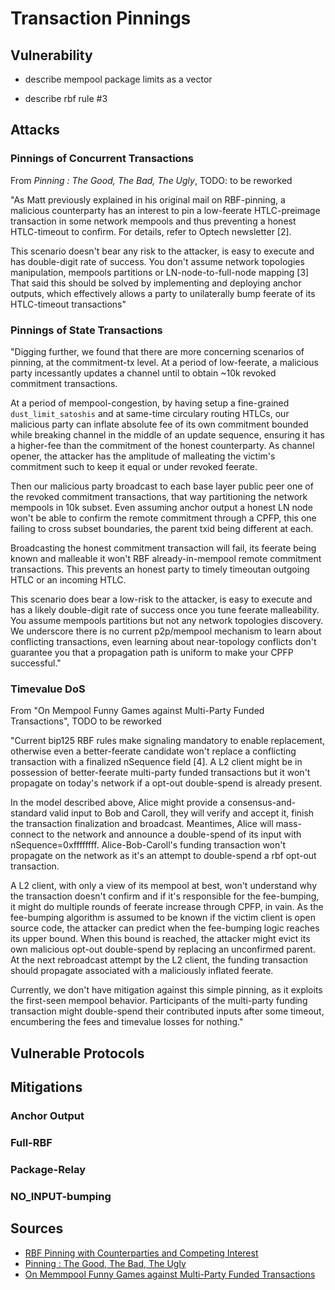 # Transaction Pinnings

## Vulnerability

* describe mempool package limits as a vector

* describe rbf rule #3

## Attacks 

### Pinnings of Concurrent Transactions

From _Pinning : The Good, The Bad, The Ugly_, TODO: to be reworked

"As Matt previously explained in his original mail on RBF-pinning, a malicious counterparty has an interest to pin a low-feerate HTLC-preimage transaction in some network mempools and thus preventing a
honest HTLC-timeout to confirm. For details, refer to Optech newsletter [2].

This scenario doesn't bear any risk to the attacker, is easy to execute and has double-digit rate of success. You don't assume network topologies manipulation, mempools partitions or LN-node-to-full-node mapping [3] That said this should be solved by implementing and deploying anchor outputs, which effectively allows a party to unilaterally bump feerate of its HTLC-timeout transactions"

### Pinnings of State Transactions

"Digging further, we found that there are more concerning scenarios of pinning, at the commitment-tx level. At a period of low-feerate, a malicious party incessantly updates a channel until to obtain ~10k
revoked commitment transactions.

At a period of mempool-congestion, by having setup a fine-grained `dust_limit_satoshis` and at same-time circulary routing HTLCs, our malicious party can inflate absolute fee of its own commitment bounded
while breaking channel in the middle of an update sequence, ensuring it has a higher-fee than the commitment of the honest counterparty. As channel opener, the attacker has the amplitude of malleating the
victim's commitment such to keep it equal or under revoked feerate.

Then our malicious party broadcast to each base layer public peer one of the revoked commitment transactions, that way partitioning the network mempools in 10k subset. Even assuming anchor output a honest
LN node won't be able to confirm the remote commitment through a CPFP, this one failing to cross subset boundaries, the parent txid being different at each.

Broadcasting the honest commitment transaction will fail, its feerate being known and malleable it won't RBF already-in-mempool remote commitment transactions. This prevents an honest party to timely timeoutan outgoing HTLC or an incoming HTLC.

This scenario does bear a low-risk to the attacker, is easy to execute and has a likely double-digit rate of success once you tune feerate malleability. You assume mempools partitions but not any network
topologies discovery. We underscore there is no current p2p/mempool mechanism to learn about conflicting transactions, even learning about near-topology conflicts don't guarantee you that a propagation
path is uniform to make your CPFP successful."

### Timevalue DoS

From "On Mempool Funny Games against Multi-Party Funded Transactions", TODO to be reworked

"Current bip125 RBF rules make signaling mandatory to enable replacement, otherwise even a better-feerate candidate won't replace a conflicting transaction with a finalized nSequence field [4]. A L2 client might be in possession of better-feerate multi-party funded transactions but it won't propagate on today's network if a opt-out double-spend is already present.

In the model described above, Alice might provide a consensus-and-standard valid input to Bob and Caroll, they will verify and accept it, finish the transaction finalization and broadcast. Meantimes, Alice will mass-connect to the network and announce a double-spend of its input with nSequence=0xffffffff. Alice-Bob-Caroll's funding transaction won't propagate on the network as it's an attempt to double-spend a rbf opt-out transaction.

A L2 client, with only a view of its mempool at best, won't understand why the transaction doesn't confirm and if it's responsible for the fee-bumping, it might do multiple rounds of feerate increase through CPFP, in vain. As the fee-bumping algorithm is assumed to be known if the victim client is open source code, the attacker can predict when the fee-bumping logic reaches its upper bound. When this bound is reached, the attacker might evict its own malicious opt-out double-spend by replacing an unconfirmed parent. At the next rebroadcast attempt by the L2 client, the funding transaction should propagate associated with a maliciously inflated feerate.

Currently, we don't have mitigation against this simple pinning, as it exploits the first-seen mempool behavior. Participants of the multi-party funding transaction might double-spend their contributed inputs after some timeout, encumbering the fees and timevalue losses for nothing."

## Vulnerable Protocols

## Mitigations

### Anchor Output

### Full-RBF

### Package-Relay

### NO_INPUT-bumping

## Sources

* [RBF Pinning with Counterparties and Competing Interest](https://lists.linuxfoundation.org/pipermail/lightning-dev/2020-April/002639.html)
* [Pinning : The Good, The Bad, The Ugly](https://lists.linuxfoundation.org/pipermail/lightning-dev/2020-June/002758.html)
* [On Memmpool Funny Games against Multi-Party Funded Transactions](https://lists.linuxfoundation.org/pipermail/lightning-dev/2021-May/003033.html)
